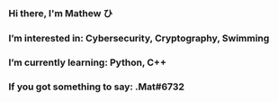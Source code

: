 ### Hi there, I'm Mathew ひ
### I’m interested in: Cybersecurity, Cryptography, Swimming
### I’m currently learning: Python, C++
### If you got something to say: .Mat#6732

<!--
**MathewButtner/MathewButtner** is a ✨ _special_ ✨ repository because its `README.md` (this file) appears on your GitHub profile.

Here are some ideas to get you started:

- 🔭 I’m currently working on ...
- 🌱 I’m currently learning ...
- 👯 I’m looking to collaborate on ...
- 🤔 I’m looking for help with ...
- 💬 Ask me about ...
- 📫 How to reach me: ...
- 😄 Pronouns: ...
- ⚡ Fun fact: ...
-->
